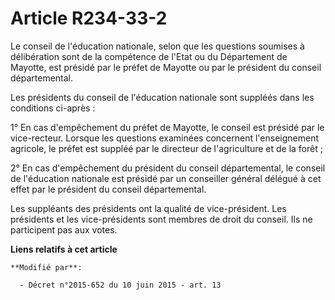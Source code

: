 # Article R234-33-2

Le conseil de l'éducation nationale, selon que les questions soumises à délibération sont de la compétence de l'Etat ou
du Département de Mayotte, est présidé par le préfet de Mayotte ou par le président du conseil départemental. 

Les présidents du conseil de l'éducation nationale sont suppléés dans les conditions ci-après : 

1° En cas d'empêchement du préfet de Mayotte, le conseil est présidé par le vice-recteur. Lorsque les questions examinées
concernent l'enseignement agricole, le préfet est suppléé par le directeur de l'agriculture et de la forêt ; 

2° En cas d'empêchement du président du conseil départemental, le conseil de l'éducation nationale est présidé par un
conseiller général délégué à cet effet par le président du conseil départemental. 

Les suppléants des présidents ont la qualité de vice-président. Les présidents et les vice-présidents sont membres de droit
du conseil. Ils ne participent pas aux votes.

**Liens relatifs à cet article**

	**Modifié par**:

	  - Décret n°2015-652 du 10 juin 2015 - art. 13
